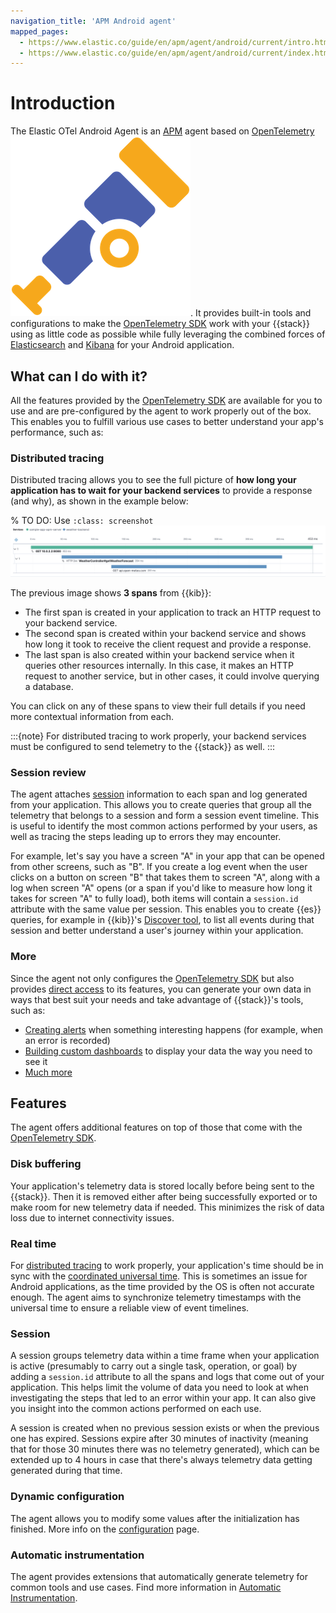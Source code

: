 ```yaml
---
navigation_title: 'APM Android agent'
mapped_pages:
  - https://www.elastic.co/guide/en/apm/agent/android/current/intro.html
  - https://www.elastic.co/guide/en/apm/agent/android/current/index.html
---
```


# Introduction

The Elastic OTel Android Agent is an [APM](https://en.wikipedia.org/wiki/Application_performance_management) agent based on [OpenTelemetry](https://opentelemetry.io/) ![alt](images/opentelemetry-logo.png "OpenTelemetry =16x16"). It provides built-in tools and configurations to make the [OpenTelemetry SDK](https://opentelemetry.io/docs/languages/java/) work with your {{stack}} using as little code as possible while fully leveraging the combined forces of [Elasticsearch](https://www.elastic.co/elasticsearch) and [Kibana](https://www.elastic.co/kibana) for your Android application.

## What can I do with it?

All the features provided by the [OpenTelemetry SDK](https://github.com/open-telemetry/opentelemetry-java) are available for you to use and are pre-configured by the agent to work properly out of the box. This enables you to fulfill various use cases to better understand your app's performance, such as:

### Distributed tracing

Distributed tracing allows you to see the full picture of **how long your application has to wait for your backend services** to provide a response (and why), as shown in the example below:

% TO DO: Use `:class: screenshot`
![Distributed tracing](images/intro/distributed-tracing.png)

The previous image shows **3 spans** from {{kib}}:

- The first span is created in your application to track an HTTP request to your backend service.
- The second span is created within your backend service and shows how long it took to receive the client request and provide a response.
- The last span is also created within your backend service when it queries other resources internally. In this case, it makes an HTTP request to another service, but in other cases, it could involve querying a database.

You can click on any of these spans to view their full details if you need more contextual information from each.

:::{note}
For distributed tracing to work properly, your backend services must be configured to send telemetry to the {{stack}} as well.
:::

### Session review

The agent attaches [session](#session) information to each span and log generated from your application. This allows you to create queries that group all the telemetry that belongs to a session and form a session event timeline. This is useful to identify the most common actions performed by your users, as well as tracing the steps leading up to errors they may encounter.

For example, let's say you have a screen "A" in your app that can be opened from other screens, such as "B". If you create a log event when the user clicks on a button on screen "B" that takes them to screen "A", along with a log when screen "A" opens (or a span if you'd like to measure how long it takes for screen "A" to fully load), both items will contain a `session.id` attribute with the same value per session. This enables you to create {{es}} queries, for example in {{kib}}'s [Discover tool](https://www.elastic.co/guide/en/kibana/current/discover.html), to list all events during that session and better understand a user's journey within your application.

### More

Since the agent not only configures the [OpenTelemetry SDK](https://opentelemetry.io/docs/languages/java/) but also provides [direct access](manual-instrumentation.md) to its features, you can generate your own data in ways that best suit your needs and take advantage of {{stack}}'s tools, such as:

 * [Creating alerts](https://www.elastic.co/guide/en/kibana/current/alerting-getting-started.html) when something interesting happens (for example, when an error is recorded)
 * [Building custom dashboards](https://www.elastic.co/guide/en/kibana/current/dashboard.html) to display your data the way you need to see it
 * [Much more](https://www.elastic.co/kibana/features)

## Features

The agent offers additional features on top of those that come with the [OpenTelemetry SDK](https://opentelemetry.io/docs/languages/java/).

### Disk buffering

Your application's telemetry data is stored locally before being sent to the {{stack}}. Then it is removed either after being successfully exported or to make room for new telemetry data if needed. This minimizes the risk of data loss due to internet connectivity issues.

### Real time

For [distributed tracing](#distributed-tracing) to work properly, your application's time should be in sync with the [coordinated universal time](https://en.wikipedia.org/wiki/Coordinated_Universal_Time). This is sometimes an issue for Android applications, as the time provided by the OS is often not accurate enough. The agent aims to synchronize telemetry timestamps with the universal time to ensure a reliable view of event timelines.

### Session

A session groups telemetry data within a time frame when your application is active (presumably to carry out a single task, operation, or goal) by adding a `session.id` attribute to all the spans and logs that come out of your application. This helps limit the volume of data you need to look at when investigating the steps that led to an error within your app. It can also give you insight into the common actions performed on each use.

A session is created when no previous session exists or when the previous one has expired. Sessions expire after 30 minutes of inactivity (meaning that for those 30 minutes there was no telemetry generated), which can be extended up to 4 hours in case that there's always telemetry data getting generated during that time.

### Dynamic configuration

The agent allows you to modify some values after the initialization has finished. More info on the [configuration](configuration.md) page.

### Automatic instrumentation

The agent provides extensions that automatically generate telemetry for common tools and use cases. Find more information in [Automatic Instrumentation](automatic-instrumentation.md).
